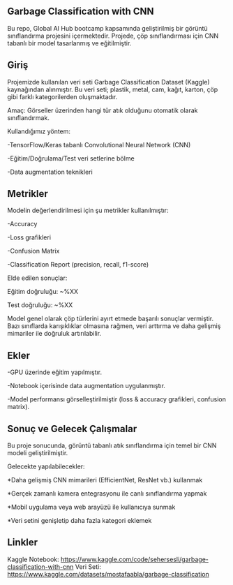 ## Garbage Classification with CNN
Bu repo, Global AI Hub bootcamp kapsamında geliştirilmiş bir görüntü sınıflandırma projesini içermektedir. Projede, çöp sınıflandırması için CNN tabanlı bir model tasarlanmış ve eğitilmiştir.
## Giriş
Projemizde kullanılan veri seti Garbage Classification Dataset (Kaggle) kaynağından alınmıştır.
Bu veri seti; plastik, metal, cam, kağıt, karton, çöp gibi farklı kategorilerden oluşmaktadır.

Amaç: Görseller üzerinden hangi tür atık olduğunu otomatik olarak sınıflandırmak.

Kullandığımız yöntem:

-TensorFlow/Keras tabanlı Convolutional Neural Network (CNN)

-Eğitim/Doğrulama/Test veri setlerine bölme

-Data augmentation teknikleri
## Metrikler 
Modelin değerlendirilmesi için şu metrikler kullanılmıştır:

-Accuracy

-Loss grafikleri

-Confusion Matrix

-Classification Report (precision, recall, f1-score)

Elde edilen sonuçlar:

Eğitim doğruluğu: ~%XX

Test doğruluğu: ~%XX

Model genel olarak çöp türlerini ayırt etmede başarılı sonuçlar vermiştir. Bazı sınıflarda karışıklıklar olmasına rağmen, veri arttırma ve daha gelişmiş mimariler ile doğruluk artırılabilir.

## Ekler 
-GPU üzerinde eğitim yapılmıştır.

-Notebook içerisinde data augmentation uygulanmıştır.

-Model performansı görselleştirilmiştir (loss & accuracy grafikleri, confusion matrix).

## Sonuç ve Gelecek Çalışmalar
Bu proje sonucunda, görüntü tabanlı atık sınıflandırma için temel bir CNN modeli geliştirilmiştir.

Gelecekte yapılabilecekler:

*Daha gelişmiş CNN mimarileri (EfficientNet, ResNet vb.) kullanmak

*Gerçek zamanlı kamera entegrasyonu ile canlı sınıflandırma yapmak

*Mobil uygulama veya web arayüzü ile kullanıcıya sunmak

*Veri setini genişletip daha fazla kategori eklemek

## Linkler
Kaggle Notebook: https://www.kaggle.com/code/sehersesli/garbage-classification-with-cnn
Veri Seti: https://www.kaggle.com/datasets/mostafaabla/garbage-classification
















